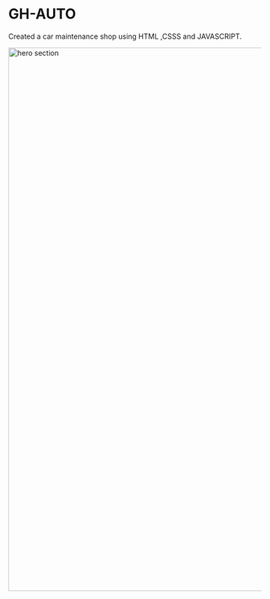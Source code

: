 # GH-AUTO
Created a car maintenance shop using HTML ,CSSS and JAVASCRIPT. 

<img width="1080" alt="hero section" src="https://github.com/Ados1/GH-AUTO/assets/109514773/df7b5b77-6505-4194-a7d2-c2be4cd97470">
